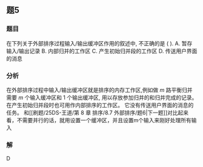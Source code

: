 ## 题5
### 题目
在下列关于外部排序过程输入/输出缓冲区作用的叙述中, 不正确的是 ( ).
A. 暂存输入/输出记录
B. 内部归并的工作区
C. 产生初始归并段的工作区
D. 传送用户界面的消息
### 分析
在外部排序过程中输入/输出缓冲区就是排序的内存工作区,例如做 $m$ 路平衡归并需要 $m$ 个输入缓冲区和 1 个输出缓冲区, 用以存放参加归并的和归并完成的记录。
在产生初始归并段时也可用作内部排序的工作区。
它没有传送用户界面的消息的任务。
和[[刷题/25DS-王道/第 8 章 排序/8.7 外部排序/题6|下一题]]对比起来看，不需要并行的话，就用设置一个缓冲区，并且设置m个输入来刚好处理所有输入
### 解
D